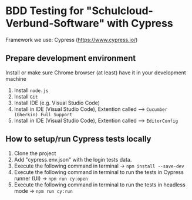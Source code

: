 # BDD Testing for "Schulcloud-Verbund-Software" with Cypress

Framework we use: Cypress (<https://www.cypress.io/>)

## Prepare development environment

Install or make sure Chrome browser (at least) have it in your development machine
1) Install `node.js`
2) Install `Git`
3) Install IDE (e.g. Visual Studio Code)
4) Install in IDE (Visual Studio Code), Extention called --> `Cucumber (Gherkin) Full Support`
5) Install in IDE (Visual Studio Code), Extention called --> `EditorConfig`

## How to setup/run Cypress tests locally

1) Clone the project
2) Add "cypress.env.json" with the login tests data.
3) Execute the following command in terminal → `npm install --save-dev`
4) Execute the following command in terminal to run the tests in Cypress runner (UI) → `npm run cy:open`
5) Execute the following command in terminal to run the tests in headless mode → `npm run cy:run`
